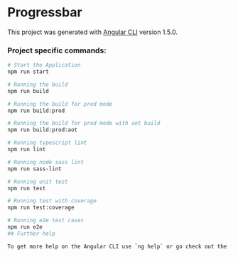 # Progressbar

This project was generated with [Angular CLI](https://github.com/angular/angular-cli) version 1.5.0.

### Project specific commands:  
```bash
# Start the Application
npm run start

# Running the build
npm run build

# Running the build for prod mode
npm run build:prod

# Running the build for prod mode with aot build
npm run build:prod:aot

# Running typescript lint
npm run lint

# Running node sass lint
npm run sass-lint

# Running unit test
npm run test

# Running test with coverage
npm run test:coverage

# Running e2e test cases
npm run e2e
## Further help

To get more help on the Angular CLI use `ng help` or go check out the [Angular CLI README](https://github.com/angular/angular-cli/blob/master/README.md).

